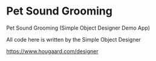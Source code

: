 # Pet Sound Grooming

Pet Sound Grooming (Simple Object Designer Demo App)

All code here is written by the Simple Object Designer

<https://www.hougaard.com/designer>
